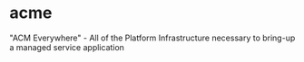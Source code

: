 # acme
"ACM Everywhere" - All of the Platform Infrastructure necessary to bring-up a managed service application
